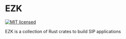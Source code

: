 # EZK 

[![MIT licensed][mit-badge]][mit-url]

[mit-badge]: https://img.shields.io/badge/license-MIT-blue.svg
[mit-url]: https://github.com/kbalt/ezk/blob/main/LICENSE

EZK is a collection of Rust crates to build SIP applications

